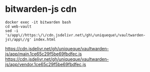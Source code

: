 # bitwarden-js cdn
```
docker exec -it bitwarden bash
cd web-vault
sed -i 's/app\//https:\/\/cdn.jsdelivr.net\/gh\/uniqueque\/vaultwarden-js\/app\//g' index.html
```
https://cdn.jsdelivr.net/gh/uniqueque/vaultwarden-js/app/main.1ce65c29f5be69fbdfec.js
https://cdn.jsdelivr.net/gh/uniqueque/vaultwarden-js/app/vendor.1ce65c29f5be69fbdfec.js
